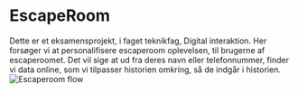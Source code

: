 # EscapeRoom
Dette er et eksamensprojekt, i faget teknikfag, Digital interaktion. Her forsøger vi at personalifisere escaperoom oplevelsen, til brugerne af escaperoomet. Det vil sige at ud fra deres navn eller telefonnummer, finder vi data online, som vi tilpasser historien omkring, så de indgår i historien.
![Escaperoom flow](http://url/to/img.png)
